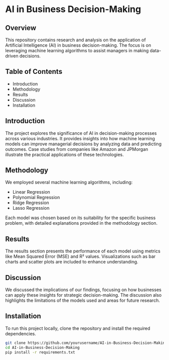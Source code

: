 # AI in Business Decision-Making

## Overview
This repository contains research and analysis on the application of Artificial Intelligence (AI) in business decision-making. The focus is on leveraging machine learning algorithms to assist managers in making data-driven decisions.

## Table of Contents
- Introduction
- Methodology
- Results
- Discussion
- Installation

## Introduction
The project explores the significance of AI in decision-making processes across various industries. It provides insights into how machine learning models can improve managerial decisions by analyzing data and predicting outcomes. Case studies from companies like Amazon and JPMorgan illustrate the practical applications of these technologies.

## Methodology
We employed several machine learning algorithms, including:
- Linear Regression
- Polynomial Regression
- Ridge Regression
- Lasso Regression

Each model was chosen based on its suitability for the specific business problem, with detailed explanations provided in the methodology section.

## Results
The results section presents the performance of each model using metrics like Mean Squared Error (MSE) and R² values. Visualizations such as bar charts and scatter plots are included to enhance understanding.

## Discussion
We discussed the implications of our findings, focusing on how businesses can apply these insights for strategic decision-making. The discussion also highlights the limitations of the models used and areas for future research.

## Installation
To run this project locally, clone the repository and install the required dependencies.

```bash
git clone https://github.com/yourusername/AI-in-Business-Decision-Making.git
cd AI-in-Business-Decision-Making
pip install -r requirements.txt
